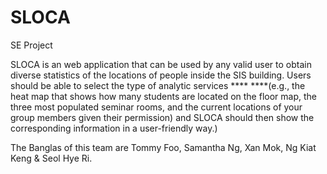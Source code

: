 SLOCA
=====

SE Project

SLOCA is an web application that can be used by any valid user to obtain diverse statistics of the locations of people inside the SIS building. Users should be able to select the type of analytic services **** ****(e.g., the heat map that shows how many students are located on the floor map, the three most populated seminar rooms, and the current locations of your group members given their permission) and SLOCA should then show the corresponding information in a user-friendly way.)

The Banglas of this team are Tommy Foo, Samantha Ng, Xan Mok, Ng Kiat Keng & Seol Hye Ri.

